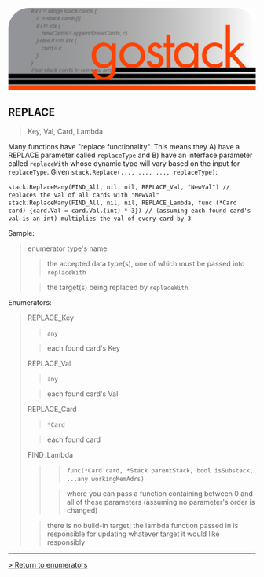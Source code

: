 ![Banner](../../media/gostack_SmallerTransparent.png)

<h2>REPLACE</h2>

 > Key, Val, Card, Lambda

Many functions have "replace functionality".  This means they A) have a REPLACE parameter called `replaceType` and B) have an interface parameter called `replaceWith` whose dynamic type will vary based on the input for `replaceType`.  Given `stack.Replace(..., ..., ..., replaceType)`:

```
stack.ReplaceMany(FIND_All, nil, nil, REPLACE_Val, "NewVal") // replaces the val of all cards with "NewVal"
stack.ReplaceMany(FIND_All, nil, nil, REPLACE_Lambda, func (*Card card) {card.Val = card.Val.(int) * 3}) // (assuming each found card's val is an int) multiplies the val of every card by 3
```

Sample:
 > enumerator type's name
 >> the accepted data type(s), one of which must be passed into `replaceWith`
 >
 >> the target(s) being replaced by `replaceWith`

Enumerators:
 > REPLACE_Key
 >> `any`
 >
 >> each found card's Key
 >
 > REPLACE_Val
 >> `any`
 >
 >> each found card's Val
 >
 > REPLACE_Card
 >> `*Card`
 >
 >> each found card
 >
 > FIND_Lambda
 >>> `func(*Card card, *Stack parentStack, bool isSubstack, ...any workingMemAdrs)`
 >>
 >>> where you can pass a function containing between 0 and all of these parameters (assuming no parameter's order is changed)
 >
 >> there is no build-in target; the lambda function passed in is responsible for updating whatever target it would like responsibly

 ---

 [> Return to enumerators](../enumsAPI.md)